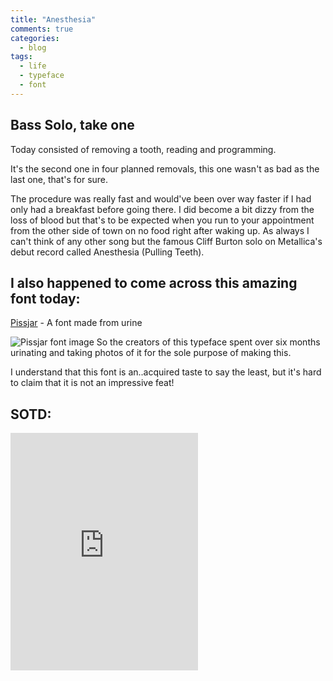 ```yaml
---
title: "Anesthesia"
comments: true
categories:
  - blog
tags:
  - life
  - typeface
  - font
---
```

## Bass Solo, take one
 Today consisted of removing a tooth, reading and programming.

It's the second one in four planned removals, this one wasn't as bad as the last one, that's for sure.

The procedure was really fast and would've been over way faster if I had only had a breakfast before going there.
I did become a bit dizzy from the loss of blood but that's to be expected when you run to your appointment from the other side of town on no food right after waking up.
As always I can't think of any other song but the famous Cliff Burton solo on Metallica's debut record called
Anesthesia (Pulling Teeth).

## I also happened to come across this amazing font today:
[Pissjar](https://www.pissjar.com/) - A font made from urine

![Pissjar font image](https://static1.squarespace.com/static/59aecc26a803bbcceb45234b/t/59b092182278e70e9fa3454c/1504743976542/pissjar_header.png?format=1500w "Pissjar font image")
So the creators of this typeface spent over six months urinating and taking photos of it for the sole purpose of making this.

I understand that this font is an..acquired taste to say the least, but it's hard to claim that it is not an impressive feat!


## SOTD:
<iframe src="https://open.spotify.com/embed?uri=spotify:track:49KdCxWAROHTFrY0fxy70X&view=coverart" width="300" height="380" frameborder="0" allowtransparency="true"></iframe>
